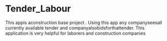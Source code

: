 # Tender_Labour
This appis aconstruction base project . Using this app any companyseesall currently available tender and companyalsobidsforthattender. This application is very helpful for laborers and construction companies
